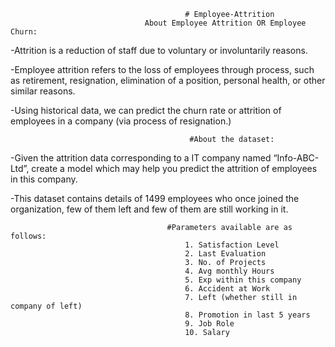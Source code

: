                                            # Employee-Attrition
                                  About Employee Attrition OR Employee Churn: 

-Attrition is a reduction of staff due to voluntary or involuntarily reasons. 

-Employee attrition refers to the loss of employees through process, such as retirement, resignation, elimination of a position, personal health, or other similar reasons. 

-Using historical data, we can predict the churn rate or attrition of employees in a company (via process of resignation.)


                                            #About the dataset:

-Given the attrition data corresponding to a IT company named “Info-ABC-Ltd”, create a model which may help you predict the attrition of employees in this company. 

-This dataset contains details of 1499 employees who once joined the organization, few of them left and few of them are still working in it. 

                                       
                                       #Parameters available are as follows:
                                           1. Satisfaction Level
                                           2. Last Evaluation
                                           3. No. of Projects
                                           4. Avg monthly Hours
                                           5. Exp within this company
                                           6. Accident at Work
                                           7. Left (whether still in company of left)
                                           8. Promotion in last 5 years
                                           9. Job Role 
                                           10. Salary

